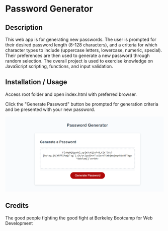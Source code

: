 # Password Generator

## Description

This web app is for generating new passwords. The user is prompted for their desired password length (8-128 characters), and a criteria for which character types to include (uppercase letters, lowercase, numeric, special). Their preferences are then used to generate a new password through random selection. The overall project is used to exercise knowledge on JavaScript scripting, functions, and input validation.

## Installation / Usage

Access root folder and open index.html with preferred browser. 

Click the "Generate Password" button be prompted for generation criteria and be presented with your new password. 

![a webpage with a button "Generate Password" and a text box that displays the newly generated password](assets/screenshot.png)



## Credits

The good people fighting the good fight at Berkeley Bootcamp for Web Development